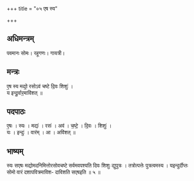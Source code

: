 +++
title = "०५ एष स्य"

+++
## अधिमन्त्रम्
पवमानः सोमः। रहूगणः। गायत्री।

## मन्त्रः
ए॒ष स्य मद्यो॒ रसोऽव॑ चष्टे दि॒वः शिशुः॑ ।  
य इन्दु॒र्वार॒मावि॑शत् ॥

## पदपाठः
ए॒षः । स्यः । मद्यः॑ । रसः॑ । अव॑ । च॒ष्टे॒ । दि॒वः । शिशुः॑ ।  
यः । इन्दुः॑ । वार॑म् । आ । अवि॑शत् ॥

## भाष्यम्
स्यः सएषः मद्योमदनिमित्तोरसोवचष्टे सर्वमवपश्यति दिवः शिशुः द्युपुत्रः । तत्रोत्पत्तेः पुत्रत्वमस्य । यइन्दुर्दीप्तः सोमो वारं दशापवित्रमाविश- दाविशति सएषइति ॥ ५ ॥